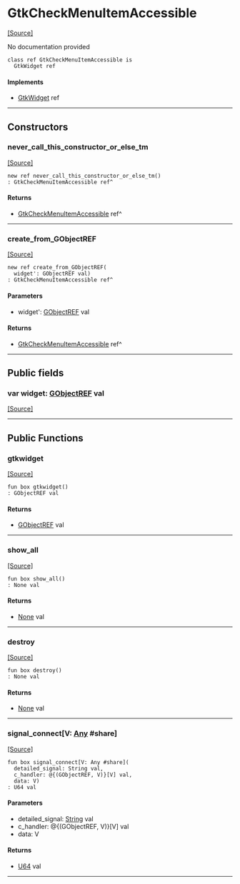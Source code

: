 # GtkCheckMenuItemAccessible
<span class="source-link">[[Source]](src/gtk3/GtkCheckMenuItemAccessible.md#L6)</span>

No documentation provided


```pony
class ref GtkCheckMenuItemAccessible is
  GtkWidget ref
```

#### Implements

* [GtkWidget](gtk3-GtkWidget.md) ref

---

## Constructors

### never_call_this_constructor_or_else_tm
<span class="source-link">[[Source]](src/gtk3/GtkCheckMenuItemAccessible.md#L13)</span>


```pony
new ref never_call_this_constructor_or_else_tm()
: GtkCheckMenuItemAccessible ref^
```

#### Returns

* [GtkCheckMenuItemAccessible](gtk3-GtkCheckMenuItemAccessible.md) ref^

---

### create_from_GObjectREF
<span class="source-link">[[Source]](src/gtk3/GtkCheckMenuItemAccessible.md#L16)</span>


```pony
new ref create_from_GObjectREF(
  widget': GObjectREF val)
: GtkCheckMenuItemAccessible ref^
```
#### Parameters

*   widget': [GObjectREF](gtk3-..-gobject-GObjectREF.md) val

#### Returns

* [GtkCheckMenuItemAccessible](gtk3-GtkCheckMenuItemAccessible.md) ref^

---

## Public fields

### var widget: [GObjectREF](gtk3-..-gobject-GObjectREF.md) val
<span class="source-link">[[Source]](src/gtk3/GtkCheckMenuItemAccessible.md#L10)</span>



---

## Public Functions

### gtkwidget
<span class="source-link">[[Source]](src/gtk3/GtkCheckMenuItemAccessible.md#L12)</span>


```pony
fun box gtkwidget()
: GObjectREF val
```

#### Returns

* [GObjectREF](gtk3-..-gobject-GObjectREF.md) val

---

### show_all
<span class="source-link">[[Source]](src/gtk3/GtkWidget.md#L4)</span>


```pony
fun box show_all()
: None val
```

#### Returns

* [None](builtin-None.md) val

---

### destroy
<span class="source-link">[[Source]](src/gtk3/GtkWidget.md#L7)</span>


```pony
fun box destroy()
: None val
```

#### Returns

* [None](builtin-None.md) val

---

### signal_connect\[V: [Any](builtin-Any.md) #share\]
<span class="source-link">[[Source]](src/gtk3/GtkWidget.md#L10)</span>


```pony
fun box signal_connect[V: Any #share](
  detailed_signal: String val,
  c_handler: @{(GObjectREF, V)}[V] val,
  data: V)
: U64 val
```
#### Parameters

*   detailed_signal: [String](builtin-String.md) val
*   c_handler: @{(GObjectREF, V)}[V] val
*   data: V

#### Returns

* [U64](builtin-U64.md) val

---

